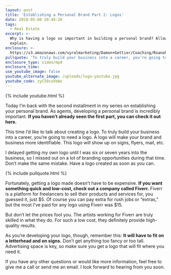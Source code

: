 ```yaml
---
layout: post
title: 'Establishing a Personal Brand Part 2: Logos'
date: 2018-05-08 20:44:28
tags:
  - Real Estate
excerpt: >-
  Why is having a logo so important in building a personal brand? Allow me to
  explain.
enclosure: >-
  https://s3.amazonaws.com/vyralmarketing/Damon+Gettier/Coaching/Roanoke+Real+Estate+Agent-+Establishing+a+Personal+Brand+Part+2-+Logos.mp4
pullquote: 'To truly build your business into a career, you’re going to need a logo.'
enclosure_type: video/mp4
enclosure_time:
use_youtube_image: false
youtube_alternate_image: /uploads/logo-youtube.jpg
youtube_code: zyCS9coVbAo
---
```


{% include youtube.html %}

Today I’m back with the second installment in my series on establishing your personal brand. As agents, developing a personal brand is incredibly important. **If you haven’t already seen the first part, you can check it out here.**

This time I’d like to talk about creating a logo. To truly build your business into a career, you’re going to need a logo. A logo will make your brand and business more identifiable. This logo will show up on signs, flyers, mail, etc.

I delayed getting my own logo until I was six or seven years into the business, so I missed out on a lot of branding opportunities during that time. Don’t make the same mistake. Have a logo created as soon as you can.

{% include pullquote.html %}

Fortunately, getting a logo made doesn’t have to be expensive. **If you want something quick and low-cost, check out a company called Fiverr.** Fiverr is a platform for freelancers to sell their products and services for, you guessed it, just $5. Of course you can pay extra for rush jobs or “extras,” but the most I’ve paid for any logo using Fiverr was $15.

But don’t let the prices fool you. The artists working for Fiverr are truly skilled in what they do. For such a low cost, they definitely provide high-quality results.

As you’re developing your logo, though, remember this: **It will have to fit on a letterhead and on signs.** Don’t get anything too fancy or too tall. Advertising space is key, so make sure you get a logo that will fit where you need it.

If you have any other questions or would like more information, feel free to give me a call or send me an email. I look forward to hearing from you soon.